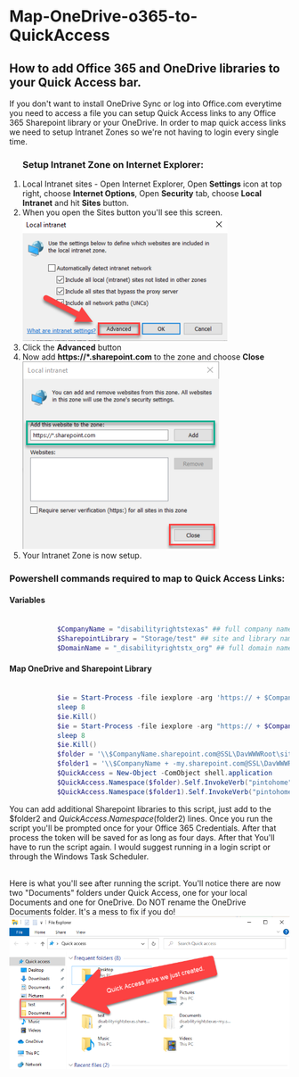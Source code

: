 # Map-OneDrive-o365-to-QuickAccess
<h2>How to add Office 365 and OneDrive libraries to your Quick Access bar.</h2>
If you don't want to install OneDrive Sync or log into Office.com everytime you need to access a file you can setup Quick Access links to any Office 365 Sharepoint library or your OneDrive.
In order to map quick access links we need to setup Intranet Zones so we're not having to login every single time. 

<ol>
<h3>Setup Intranet Zone on Internet Explorer:</h3>
            <li>Local Intranet sites - Open Internet Explorer, Open <b>Settings</b> icon at top right, choose <b>Internet Options</b>, Open <b>Security</b> tab, choose <b>Local Intranet</b> and hit <b>Sites</b> button.</li>
            <li>When you open the Sites button you'll see this screen.</li>
            <img src="./Local-Intranet.png" alt="Local Intranet Settings">
            <li>Click the <b>Advanced</b> button</li>
            <li>Now add <b>https://*.sharepoint.com</b> to the zone and choose <b>Close</b></li>
            <img src="./Intranet-Zone.png" alt="Websites to add to Zone">
            <li>Your Intranet Zone is now setup.</li>
</ol>  

<h3>Powershell commands required to map to Quick Access Links:</h3>

<h4>Variables</h4>

```powershell

            $CompanyName = "disabilityrightstexas" ## full company name from Office 365 ex. "Microsoft"
            $SharepointLibrary = "Storage/test" ## site and library name ex. Storage/Test
            $DomainName = "_disabilityrightstx_org" ## full domain name including underscores ex. "_Microsoft_com"

```

<h4>Map OneDrive and Sharepoint Library</h4>

```powershell

            $ie = Start-Process -file iexplore -arg 'https:// + $CompanyName + .sharepoint.com/sites/ + $SharepointLibrary' -PassThru -WindowStyle Minimized
            sleep 8
            $ie.Kill()
            $ie = Start-Process -file iexplore -arg "https:// + $CompanyName + -my.sharepoint.com/personal/${env:username}$DomainName\Documents" -Passthru -WindowStyle Minimized
            sleep 8
            $ie.Kill()
            $folder = '\\$CompanyName.sharepoint.com@SSL\DavWWWRoot\sites\$SharepointLibrary'
            $folder1 = '\\$CompanyName + -my.sharepoint.com@SSL\DavWWWRoot\personal\' + $env:username + $DomainName + '\Documents'
            $QuickAccess = New-Object -ComObject shell.application
            $QuickAccess.Namespace($folder).Self.InvokeVerb("pintohome")
            $QuickAccess.Namespace($folder1).Self.InvokeVerb("pintohome")

```
You can add additional Sharepoint libraries to this script, just add to the $folder2 and $QuickAccess.Namespace($folder2) lines. Once you run the script you'll be prompted once for your Office 365 Credentials. After that process the token will be saved for as long as four days. After that You'll have to run the script again. I would suggest running in a login script or through the Windows Task Scheduler.

<br>
Here is what you'll see after running the script. You'll notice there are now two "Documents" folders under Quick Access, one for your local Documents and one for OneDrive. Do NOT rename the OneDrive Documents folder. It's a mess to fix if you do!
<img src="./QuickAccessLinks.png" alt="Final result after running script">
